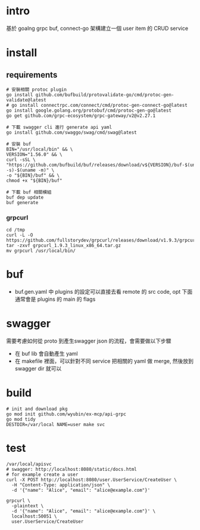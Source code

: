# intro
基於 goalng grpc buf, connect-go 架構建立一個 user item 的 CRUD service

# install
## requirements
```shell
# 安裝相關 protoc plugin
go install github.com/bufbuild/protovalidate-go/cmd/protoc-gen-validate@latest
# go install connectrpc.com/connect/cmd/protoc-gen-connect-go@latest
go install google.golang.org/protobuf/cmd/protoc-gen-go@latest
go get github.com/grpc-ecosystem/grpc-gateway/v2@v2.27.1

# 下載 swagger cli 進行 generate api yaml
go install github.com/swaggo/swag/cmd/swag@latest

# 安裝 buf
BIN="/usr/local/bin" && \
VERSION="1.56.0" && \
curl -sSL \
"https://github.com/bufbuild/buf/releases/download/v${VERSION}/buf-$(uname -s)-$(uname -m)" \
-o "${BIN}/buf" && \
chmod +x "${BIN}/buf"

# 下載 buf 相關模組
buf dep update
buf generate
```

### grpcurl
```shell
cd /tmp
curl -L -O https://github.com/fullstorydev/grpcurl/releases/download/v1.9.3/grpcurl_1.9.3_linux_x86_64.tar.gz
tar -zxvf grpcurl_1.9.3_linux_x86_64.tar.gz
mv grpcurl /usr/local/bin/
```

# buf
- buf.gen.yaml 中 plugins 的設定可以直接去看 remote 的 src code, opt 下面通常會是 plugins 的 main 的 flags

# swagger
需要考慮如何從 proto 到產生swagger json 的流程，會需要做以下步驟
- 在 buf lib 會自動產生 yaml
- 在 makefile 裡面，可以針對不同 service 把相關的 yaml 做 merge, 然後放到 swagger dir 就可以

# build
```shell
# init and download pkg
go mod init github.com/wyubin/ex-mcp/api-grpc
go mod tidy
DESTDIR=/var/local NAME=user make svc
```

# test
```shell
/var/local/apisvc
# swagger: http://localhost:8080/static/docs.html
# for example create a user
curl -X POST http://localhost:8080/user.UserService/CreateUser \
  -H "Content-Type: application/json" \
  -d '{"name": "Alice", "email": "alice@example.com"}'

grpcurl \
  -plaintext \
  -d '{"name": "Alice", "email": "alice@example.com"}' \
  localhost:50051 \
  user.UserService/CreateUser
```